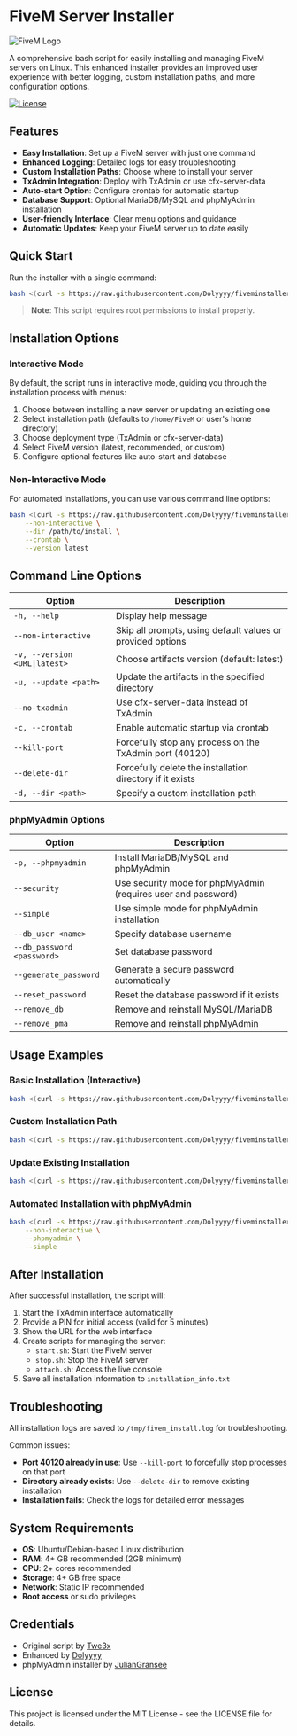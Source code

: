 # FiveM Server Installer

![FiveM Logo](https://avatars.githubusercontent.com/u/54678068?s=200&v=4)

A comprehensive bash script for easily installing and managing FiveM servers on Linux. This enhanced installer provides an improved user experience with better logging, custom installation paths, and more configuration options.

[![License](https://img.shields.io/badge/License-MIT-blue.svg)](LICENSE)

## Features

- **Easy Installation**: Set up a FiveM server with just one command
- **Enhanced Logging**: Detailed logs for easy troubleshooting
- **Custom Installation Paths**: Choose where to install your server
- **TxAdmin Integration**: Deploy with TxAdmin or use cfx-server-data
- **Auto-start Option**: Configure crontab for automatic startup
- **Database Support**: Optional MariaDB/MySQL and phpMyAdmin installation
- **User-friendly Interface**: Clear menu options and guidance
- **Automatic Updates**: Keep your FiveM server up to date easily

## Quick Start

Run the installer with a single command:

```bash
bash <(curl -s https://raw.githubusercontent.com/Dolyyyy/fiveminstaller/refs/heads/main/setup.sh)
```

> **Note**: This script requires root permissions to install properly.

## Installation Options

### Interactive Mode

By default, the script runs in interactive mode, guiding you through the installation process with menus:

1. Choose between installing a new server or updating an existing one
2. Select installation path (defaults to `/home/FiveM` or user's home directory)
3. Choose deployment type (TxAdmin or cfx-server-data)
4. Select FiveM version (latest, recommended, or custom)
5. Configure optional features like auto-start and database

### Non-Interactive Mode

For automated installations, you can use various command line options:

```bash
bash <(curl -s https://raw.githubusercontent.com/Dolyyyy/fiveminstaller/refs/heads/main/setup.sh) \
    --non-interactive \
    --dir /path/to/install \
    --crontab \
    --version latest
```

## Command Line Options

| Option | Description |
|--------|-------------|
| `-h, --help` | Display help message |
| `--non-interactive` | Skip all prompts, using default values or provided options |
| `-v, --version <URL\|latest>` | Choose artifacts version (default: latest) |
| `-u, --update <path>` | Update the artifacts in the specified directory |
| `--no-txadmin` | Use cfx-server-data instead of TxAdmin |
| `-c, --crontab` | Enable automatic startup via crontab |
| `--kill-port` | Forcefully stop any process on the TxAdmin port (40120) |
| `--delete-dir` | Forcefully delete the installation directory if it exists |
| `-d, --dir <path>` | Specify a custom installation path |

### phpMyAdmin Options

| Option | Description |
|--------|-------------|
| `-p, --phpmyadmin` | Install MariaDB/MySQL and phpMyAdmin |
| `--security` | Use security mode for phpMyAdmin (requires user and password) |
| `--simple` | Use simple mode for phpMyAdmin installation |
| `--db_user <name>` | Specify database username |
| `--db_password <password>` | Set database password |
| `--generate_password` | Generate a secure password automatically |
| `--reset_password` | Reset the database password if it exists |
| `--remove_db` | Remove and reinstall MySQL/MariaDB |
| `--remove_pma` | Remove and reinstall phpMyAdmin |

## Usage Examples

### Basic Installation (Interactive)

```bash
bash <(curl -s https://raw.githubusercontent.com/Dolyyyy/fiveminstaller/refs/heads/main/setup.sh)
```

### Custom Installation Path

```bash
bash <(curl -s https://raw.githubusercontent.com/Dolyyyy/fiveminstaller/refs/heads/main/setup.sh) -d /opt/my-fivem-server
```

### Update Existing Installation

```bash
bash <(curl -s https://raw.githubusercontent.com/Dolyyyy/fiveminstaller/refs/heads/main/setup.sh) -u /path/to/fivem
```

### Automated Installation with phpMyAdmin

```bash
bash <(curl -s https://raw.githubusercontent.com/Dolyyyy/fiveminstaller/refs/heads/main/setup.sh) \
    --non-interactive \
    --phpmyadmin \
    --simple
```

## After Installation

After successful installation, the script will:

1. Start the TxAdmin interface automatically
2. Provide a PIN for initial access (valid for 5 minutes)
3. Show the URL for the web interface
4. Create scripts for managing the server:
   - `start.sh`: Start the FiveM server
   - `stop.sh`: Stop the FiveM server
   - `attach.sh`: Access the live console
5. Save all installation information to `installation_info.txt`

## Troubleshooting

All installation logs are saved to `/tmp/fivem_install.log` for troubleshooting.

Common issues:

- **Port 40120 already in use**: Use `--kill-port` to forcefully stop processes on that port
- **Directory already exists**: Use `--delete-dir` to remove existing installation
- **Installation fails**: Check the logs for detailed error messages

## System Requirements

- **OS**: Ubuntu/Debian-based Linux distribution
- **RAM**: 4+ GB recommended (2GB minimum)
- **CPU**: 2+ cores recommended
- **Storage**: 4+ GB free space
- **Network**: Static IP recommended
- **Root access** or sudo privileges

## Credentials

- Original script by [Twe3x](https://github.com/Twe3x/fivem-installer)
- Enhanced by [Dolyyyy](https://github.com/Dolyyyy)
- phpMyAdmin installer by [JulianGransee](https://github.com/JulianGransee/PHPMyAdminInstaller)

## License

This project is licensed under the MIT License - see the LICENSE file for details.
